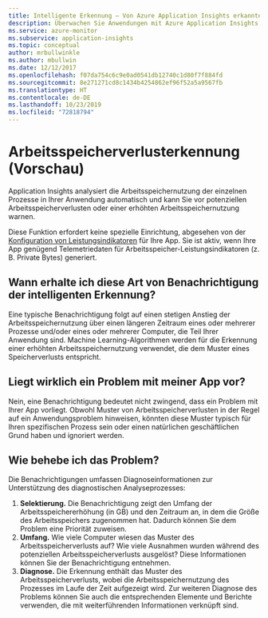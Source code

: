 ```yaml
---
title: Intelligente Erkennung – Von Azure Application Insights erkannter potenzieller Arbeitsspeicherverlust | Microsoft Docs
description: Überwachen Sie Anwendungen mit Azure Application Insights auf potenzielle Arbeitsspeicherverluste.
ms.service: azure-monitor
ms.subservice: application-insights
ms.topic: conceptual
author: mrbullwinkle
ms.author: mbullwin
ms.date: 12/12/2017
ms.openlocfilehash: f07da754c6c9e0ad0541db12740c1d80f7f884fd
ms.sourcegitcommit: 8e271271cd8c1434b4254862ef96f52a5a9567fb
ms.translationtype: HT
ms.contentlocale: de-DE
ms.lasthandoff: 10/23/2019
ms.locfileid: "72818794"
---
```

# <a name="memory-leak-detection-preview"></a>Arbeitsspeicherverlusterkennung (Vorschau)

Application Insights analysiert die Arbeitsspeichernutzung der einzelnen Prozesse in Ihrer Anwendung automatisch und kann Sie vor potenziellen Arbeitsspeicherverlusten oder einer erhöhten Arbeitsspeichernutzung warnen.

Diese Funktion erfordert keine spezielle Einrichtung, abgesehen von der [Konfiguration von Leistungsindikatoren](https://docs.microsoft.com/azure/application-insights/app-insights-performance-counters) für Ihre App. Sie ist aktiv, wenn Ihre App genügend Telemetriedaten für Arbeitsspeicher-Leistungsindikatoren (z. B. Private Bytes) generiert.

## <a name="when-would-i-get-this-type-of-smart-detection-notification"></a>Wann erhalte ich diese Art von Benachrichtigung der intelligenten Erkennung?
Eine typische Benachrichtigung folgt auf einen stetigen Anstieg der Arbeitsspeichernutzung über einen längeren Zeitraum eines oder mehrerer Prozesse und/oder eines oder mehrerer Computer, die Teil Ihrer Anwendung sind. Machine Learning-Algorithmen werden für die Erkennung einer erhöhten Arbeitsspeichernutzung verwendet, die dem Muster eines Speicherverlusts entspricht.

## <a name="does-my-app-really-have-a-problem"></a>Liegt wirklich ein Problem mit meiner App vor?
Nein, eine Benachrichtigung bedeutet nicht zwingend, dass ein Problem mit Ihrer App vorliegt. Obwohl Muster von Arbeitsspeicherverlusten in der Regel auf ein Anwendungsproblem hinweisen, könnten diese Muster typisch für Ihren spezifischen Prozess sein oder einen natürlichen geschäftlichen Grund haben und ignoriert werden.

## <a name="how-do-i-fix-it"></a>Wie behebe ich das Problem?
Die Benachrichtigungen umfassen Diagnoseinformationen zur Unterstützung des diagnostischen Analyseprozesses:
1. **Selektierung.** Die Benachrichtigung zeigt den Umfang der Arbeitsspeichererhöhung (in GB) und den Zeitraum an, in dem die Größe des Arbeitsspeichers zugenommen hat. Dadurch können Sie dem Problem eine Priorität zuweisen.
2. **Umfang.** Wie viele Computer wiesen das Muster des Arbeitsspeicherverlusts auf? Wie viele Ausnahmen wurden während des potenziellen Arbeitsspeicherverlusts ausgelöst? Diese Informationen können Sie der Benachrichtigung entnehmen.
3. **Diagnose.** Die Erkennung enthält das Muster des Arbeitsspeicherverlusts, wobei die Arbeitsspeichernutzung des Prozesses im Laufe der Zeit aufgezeigt wird. Zur weiteren Diagnose des Problems können Sie auch die entsprechenden Elemente und Berichte verwenden, die mit weiterführenden Informationen verknüpft sind.

